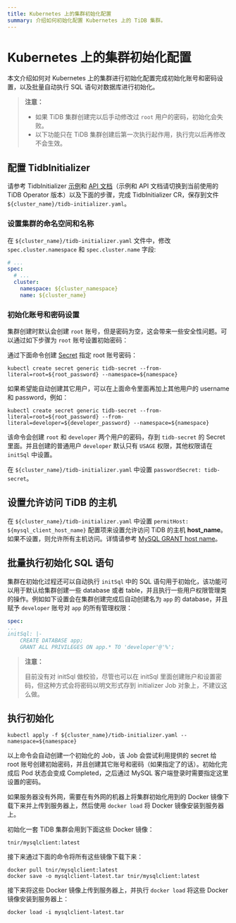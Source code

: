 ```yaml
---
title: Kubernetes 上的集群初始化配置
summary: 介绍如何初始化配置 Kubernetes 上的 TiDB 集群。
---
```


# Kubernetes 上的集群初始化配置

本文介绍如何对 Kubernetes 上的集群进行初始化配置完成初始化账号和密码设置，以及批量自动执行 SQL 语句对数据库进行初始化。

> **注意：**
>
> * 如果 TiDB 集群创建完以后手动修改过 `root` 用户的密码，初始化会失败。
> * 以下功能只在 TiDB 集群创建后第一次执行起作用，执行完以后再修改不会生效。

## 配置 TidbInitializer

请参考 TidbInitializer [示例](https://github.com/pingcap/tidb-operator/blob/v1.3.6/manifests/initializer/tidb-initializer.yaml)和 [API 文档](https://github.com/pingcap/tidb-operator/blob/master/docs/api-references/docs.md)（示例和 API 文档请切换到当前使用的 TiDB Operator 版本）以及下面的步骤，完成 TidbInitializer CR，保存到文件 `${cluster_name}/tidb-initializer.yaml`。

### 设置集群的命名空间和名称

在 `${cluster_name}/tidb-initializer.yaml` 文件中，修改 `spec.cluster.namespace` 和 `spec.cluster.name` 字段:


```yaml
# ...
spec:
  # ...
  cluster:
    namespace: ${cluster_namespace}
    name: ${cluster_name}
```

### 初始化账号和密码设置

集群创建时默认会创建 `root` 账号，但是密码为空，这会带来一些安全性问题。可以通过如下步骤为 `root` 账号设置初始密码：

通过下面命令创建 [Secret](https://kubernetes.io/docs/concepts/configuration/secret/) 指定 root 账号密码：


```shell
kubectl create secret generic tidb-secret --from-literal=root=${root_password} --namespace=${namespace}
```

如果希望能自动创建其它用户，可以在上面命令里面再加上其他用户的 username 和 password，例如：


```shell
kubectl create secret generic tidb-secret --from-literal=root=${root_password} --from-literal=developer=${developer_password} --namespace=${namespace}
```

该命令会创建 `root` 和 `developer` 两个用户的密码，存到 `tidb-secret` 的 Secret 里面。并且创建的普通用户 `developer` 默认只有 `USAGE` 权限，其他权限请在 `initSql` 中设置。

在 `${cluster_name}/tidb-initializer.yaml` 中设置 `passwordSecret: tidb-secret`。

## 设置允许访问 TiDB 的主机

在 `${cluster_name}/tidb-initializer.yaml` 中设置 `permitHost: ${mysql_client_host_name}` 配置项来设置允许访问 TiDB 的主机 **host_name**。如果不设置，则允许所有主机访问。详情请参考 [MySQL GRANT host name](https://dev.mysql.com/doc/refman/5.7/en/grant.html)。

## 批量执行初始化 SQL 语句

集群在初始化过程还可以自动执行 `initSql` 中的 SQL 语句用于初始化，该功能可以用于默认给集群创建一些 database 或者 table，并且执行一些用户权限管理类的操作。例如如下设置会在集群创建完成后自动创建名为 `app` 的 database，并且赋予 `developer` 账号对 `app` 的所有管理权限：


```yaml
spec:
...
initSql: |-
    CREATE DATABASE app;
    GRANT ALL PRIVILEGES ON app.* TO 'developer'@'%';
```

> **注意：**
>
> 目前没有对 initSql 做校验，尽管也可以在 initSql 里面创建账户和设置密码，但这种方式会将密码以明文形式存到 initializer Job 对象上，不建议这么做。

## 执行初始化


```shell
kubectl apply -f ${cluster_name}/tidb-initializer.yaml --namespace=${namespace}
```

以上命令会自动创建一个初始化的 Job，该 Job 会尝试利用提供的 secret 给 root 账号创建初始密码，并且创建其它账号和密码（如果指定了的话）。初始化完成后 Pod 状态会变成 Completed，之后通过 MySQL 客户端登录时需要指定这里设置的密码。

如果服务器没有外网，需要在有外网的机器上将集群初始化用到的 Docker 镜像下载下来并上传到服务器上，然后使用 `docker load` 将 Docker 镜像安装到服务器上。

初始化一套 TiDB 集群会用到下面这些 Docker 镜像：

```shell
tnir/mysqlclient:latest
```

接下来通过下面的命令将所有这些镜像下载下来：


```shell
docker pull tnir/mysqlclient:latest
docker save -o mysqlclient-latest.tar tnir/mysqlclient:latest
```

接下来将这些 Docker 镜像上传到服务器上，并执行 `docker load` 将这些 Docker 镜像安装到服务器上：


```shell
docker load -i mysqlclient-latest.tar
```
